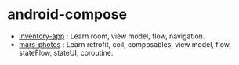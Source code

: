 # android-compose 

- [inventory-app](https://github.com/mrgsrylm/kotlin-sandbox/tree/main/android-compose/inventory-app) :
    Learn room, view model, flow, navigation.
- [mars-photos](https://github.com/mrgsrylm/kotlin-sandbox/tree/main/android-compose/mars-photo) :
    Learn retrofit, coil,  composables, view model, flow, stateFlow, stateUI, coroutine.